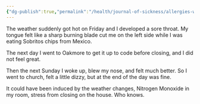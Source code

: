 ```yaml
---
{"dg-publish":true,"permalink":"/health/journal-of-sickness/allergies-winter-2023/","tags":["timeline","sick"]}
---
```



The weather suddenly got hot on Friday and I developed a sore throat. My tongue felt like a sharp burning blade cut me on the left side while I was eating Sobritos chips from Mexico.

The next day I went to Oakmore to get it up to code before closing, and I did not feel great.

Then the next Sunday I woke up, blew my nose, and felt much better. So I went to church, felt a little dizzy, but at the end of the day was fine.

It could have been induced by the weather changes, Nitrogen Monoxide in my room, stress from closing on the house. Who knows.